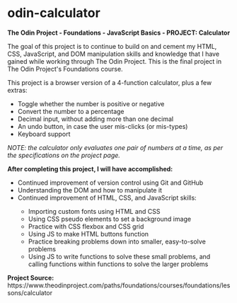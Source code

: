 # odin-calculator
<strong>The Odin Project - Foundations - JavaScript Basics - PROJECT: Calculator</strong>

<p>The goal of this project is to continue to build on and cement my HTML, CSS, JavaScript, and DOM manipulation skills and knowledge that I have gained while working through The Odin Project. This is the final project in The Odin Project's Foundations course.</p>
<p>This project is a browser version of a 4-function calculator, plus a few extras:</p>
<ul>
    <li>Toggle whether the number is positive or negative</li>
    <li>Convert the number to a percentage</li>
    <li>Decimal input, without adding more than one decimal</li>
    <li>An undo button, in case the user mis-clicks (or mis-types)</li>
    <li>Keyboard support</li>
</ul>
<em>NOTE: the calculator only evaluates one pair of numbers at a time, as per the specifications on the project page.</em>

<strong>After completing this project, I will have accomplished:</strong>
<ul>
    <li>Continued improvement of version control using Git and GitHub</li>
    <li>Understanding the DOM and how to manipulate it</li>
    <li>Continued improvement of HTML, CSS, and JavaScript skills:</li>
    <ul>
        <li>Importing custom fonts using HTML and CSS</li>
        <li>Using CSS pseudo elements to set a background image</li>
        <li>Practice with CSS flexbox and CSS grid</li>
        <li>Using JS to make HTML buttons function</li>
        <li>Practice breaking problems down into smaller, easy-to-solve problems</li>
        <li>Using JS to write functions to solve these small problems, and calling functions within functions to solve the larger problems</li>
    </ul>
</ul>
<strong>Project Source:</strong> https://www.theodinproject.com/paths/foundations/courses/foundations/lessons/calculator